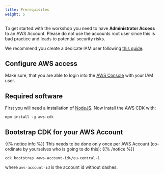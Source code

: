 ```yaml
---
title: Prerequisites
weight: 5
---
```


To get started with the workshop you need to have **Administrator Access** to an AWS Account. Please do not use the 
accounts root user since this is bad practice and leads to potential security risks.

We recommend you create a dedicate IAM user following [this guide](https://docs.aws.amazon.com/IAM/latest/UserGuide/getting-started_create-admin-group.html).

## Configure AWS access

Make sure, that you are able to login into the [AWS Console](https://console.aws.amazon.com/) with your IAM user.

## Required software

First you will need a installation of [NodeJS](https://nodejs.org).
Now install the AWS CDK with:
```shell script
npm install -g aws-cdk
```

## Bootstrap CDK for your AWS Account

{{% notice info %}}
This needs to be done only once per AWS Account (co-ordinate by yourselves who is going to do this):
{{% /notice %}}
```shell script
cdk bootstrap <aws-account-id>/eu-central-1
```
where `aws-account-id` is the account id without dashes.
